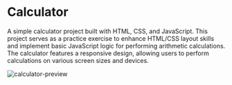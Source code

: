 # Calculator
A simple calculator project built with HTML, CSS, and JavaScript. This project serves as a practice exercise to enhance HTML/CSS layout skills and implement basic JavaScript logic for performing arithmetic calculations. The calculator features a responsive design, allowing users to perform calculations on various screen sizes and devices.

![calculator-preview](https://github.com/LuvDeluxe/Calculator/assets/12020261/83b010b9-51ad-4ceb-a93e-23dec6498057)
